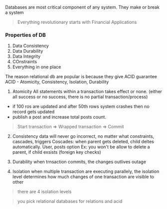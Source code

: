 Databases are most critical component of any system. They make or break a system

> Everything revolutionary starts with Financial Applications

### Properties of DB
1. Data Consistency
2. Data Durability
3. Data Integrity
4. COnstraints
5. Everything in one place

The reason relational db are popular is because they give ACID guarantee
ACID - Atomicity, Consistency, Isolation, Durability

1. Atomicity
All statements within a transaction takes effect or none. (either all success or no success, there is no partial transaction/process)
* if 100 ros are updated and after 50th rows system crashes then no record gets updated
* publish a post and increase total posts count. 
> Start transaction => Wrapped transaction => Commit

2. Consistency
data will never go incorrect, no matter what
constraints, cascades, triggers
Coscades: when parent gets deleted, child deltes automatically. User, posts option
Ex: you won't be allow to delete a parent, if child exsists (foreign key checks)

3. Durability
when trnsaction commits, the changes outlives outage

4. Isolation
when multiple transaction are executing parallely, the isolation level determines how much changes of one transaction are visible to other
> there are 4 isolation levels

> you pick relational databases for relations and acid





